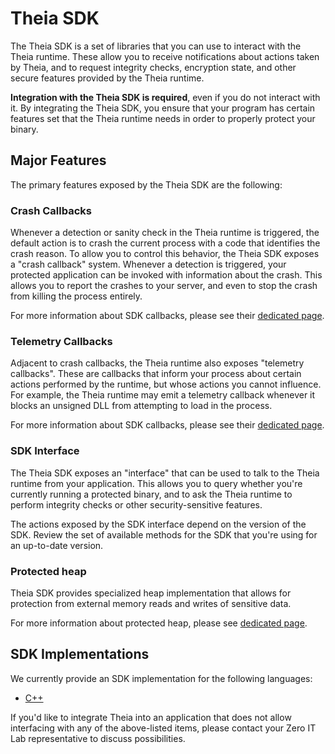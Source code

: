 # Theia SDK

The Theia SDK is a set of libraries that you can use to interact with the Theia runtime. These allow you to receive notifications about actions taken by Theia, and to request integrity checks, encryption state, and other secure features provided by the Theia runtime.

**Integration with the Theia SDK is required**, even if you do not interact with it. By integrating the Theia SDK, you ensure that your program has certain features set that the Theia runtime needs in order to properly protect your binary.

## Major Features

The primary features exposed by the Theia SDK are the following:

### Crash Callbacks

Whenever a detection or sanity check in the Theia runtime is triggered, the default action is to crash the current process with a code that identifies the crash reason. To allow you to control this behavior, the Theia SDK exposes a "crash callback" system. Whenever a detection is triggered, your protected application can be invoked with information about the crash. This allows you to report the crashes to your server, and even to stop the crash from killing the process entirely.

For more information about SDK callbacks, please see their [dedicated page](./callbacks.md).

### Telemetry Callbacks

Adjacent to crash callbacks, the Theia runtime also exposes "telemetry callbacks". These are callbacks that inform your process about certain actions performed by the runtime, but whose actions you cannot influence. For example, the Theia runtime may emit a telemetry callback whenever it blocks an unsigned DLL from attempting to load in the process.

For more information about SDK callbacks, please see their [dedicated page](./callbacks.md).

### SDK Interface

The Theia SDK exposes an "interface" that can be used to talk to the Theia runtime from your application. This allows you to query whether you're currently running a protected binary, and to ask the Theia runtime to perform integrity checks or other security-sensitive features.

The actions exposed by the SDK interface depend on the version of the SDK. Review the set of available methods for the SDK that you're using for an up-to-date version.

### Protected heap

Theia SDK provides specialized heap implementation that allows for protection from external memory reads and writes of sensitive data.

For more information about protected heap, please see [dedicated page](./heap.md).

## SDK Implementations

We currently provide an SDK implementation for the following languages:

- [C++](./cpp.md)

If you'd like to integrate Theia into an application that does not allow interfacing with any of the above-listed items, please contact your Zero IT Lab representative to discuss possibilities.
